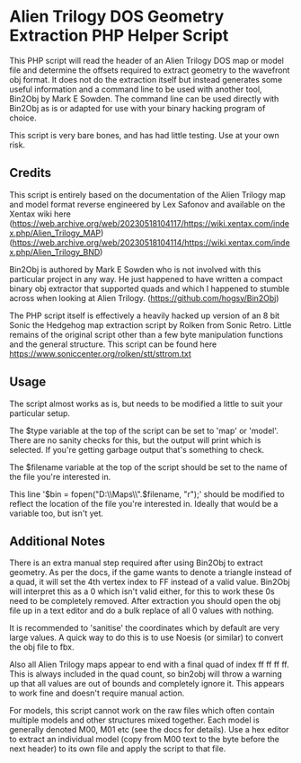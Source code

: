 # Alien Trilogy DOS Geometry Extraction PHP Helper Script
This PHP script will read the header of an Alien Trilogy DOS map or model file and determine the offsets required to extract geometry to the wavefront obj format. It does not do the extraction itself but instead generates some useful information and a command line to be used with another tool, Bin2Obj by Mark E Sowden. The command line can be used directly with Bin2Obj as is or adapted for use with your binary hacking program of choice.

This script is very bare bones, and has had little testing. Use at your own risk.

## Credits
This script is entirely based on the documentation of the Alien Trilogy map and model format reverse engineered by Lex Safonov and available on the Xentax wiki here (https://web.archive.org/web/20230518104117/https://wiki.xentax.com/index.php/Alien_Trilogy_MAP)
(https://web.archive.org/web/20230518104114/https://wiki.xentax.com/index.php/Alien_Trilogy_BND)

Bin2Obj is authored by Mark E Sowden who is not involved with this particular project in any way. He just happened to have written a compact binary obj extractor that supported quads and which I happened to stumble across when looking at Alien Trilogy.
(https://github.com/hogsy/Bin2Obj)

The PHP script itself is effectively a heavily hacked up version of an 8 bit Sonic the Hedgehog map extraction script by Rolken from Sonic Retro. Little remains of the original script other than a few byte manipulation functions and the general structure. This script can be found here https://www.soniccenter.org/rolken/stt/sttrom.txt

## Usage
The script almost works as is, but needs to be modified a little to suit your particular setup.

The $type variable at the top of the script can be set to 'map' or 'model'. There are no sanity checks for this, but the output will print which is selected. If you're getting garbage output that's something to check.

The $filename variable at the top of the script should be set to the name of the file you're interested in.

This line '$bin = fopen("D:\\Maps\\".$filename, "r");' should be modified to reflect the location of the file you're interested in. Ideally that would be a variable too, but isn't yet.

## Additional Notes
There is an extra manual step required after using Bin2Obj to extract geometry. As per the docs, if the game wants to denote a triangle instead of a quad, it will set the 4th vertex index to FF instead of a valid value. Bin2Obj will interpret this as a 0 which isn't valid either, for this to work these 0s need to be completely removed. After extraction you should open the obj file up in a text editor and do a bulk replace of all 0 values with nothing.

It is recommended to 'sanitise' the coordinates which by default are very large values. A quick way to do this is to use Noesis (or similar) to convert the obj file to fbx.

Also all Alien Trilogy maps appear to end with a final quad of index ff ff ff ff. This is always included in the quad count, so bin2obj will throw a warning up that all values are out of bounds and completely ignore it. This appears to work fine and doesn't require manual action.

For models, this script cannot work on the raw files which often contain multiple models and other structures mixed together. Each model is generally denoted M00, M01 etc (see the docs for details). Use a hex editor to extract an individual model (copy from M00 text to the byte before the next header) to its own file and apply the script to that file.
